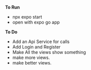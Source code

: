 **To Run**
- npx expo start
- open with expo go app
  
**To Do**
- Add an Api Service for calls
- Add Login and Register
- Make All the views show something
- make more views.
- make better views.